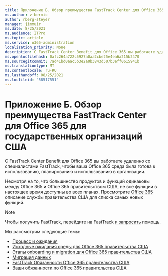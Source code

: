 ```yaml
---
title: Приложение Б. Обзор преимущества FastTrack Center для Office 365 для государственных организаций США
ms.author: v-bermic
author: rberg-steyer
manager: jimmuir
ms.date: 8/25/2021
ms.audience: ITPro
ms.topic: article
ms.service: o365-administration
localization_priority: None
description: С FastTrack Center Benefit для Office 365 вы работаете удаленно со специалистами FastTrack, чтобы ваша Office 365 среда была готова к использованию, планированию и использованию в организации.
ms.openlocfilehash: 0afc264a722c5927a0aa2cbe25e4ea6a215b2470
ms.sourcegitcommit: 7ad41bd0aac5b3e2a0b3843d507b3eff0615941b
ms.translationtype: MT
ms.contentlocale: ru-RU
ms.lasthandoff: 08/25/2021
ms.locfileid: "58517551"
---
```

# <a name="appendix-b---fasttrack-center-benefit-overview-for-office-365-us-government"></a>Приложение Б. Обзор преимущества FastTrack Center для Office 365 для государственных организаций США

С FastTrack Center Benefit для Office 365 вы работаете удаленно со специалистами FastTrack, чтобы ваша Office 365 среда была готова к использованию, планированию и использованию в организации. 
  
Несмотря на то, что большинство продуктов и функций одинаковы между Office 365 и Office 365 правительством США, не все функции в настоящее время доступны во всех планах. Просмотрите [Office 365](https://aka.ms/aboutgovcloud) описание службы правительства США для списка самых новых функций.

> [!NOTE]
> Чтобы получить FastTrack, перейдите на FastTrack [и запросить](https://go.microsoft.com/fwlink/?linkid=780698) помощь.  

Мы рассмотрим следующие темы:
- [Процесс и ожидания](process-and-expectations.md) 
- [Исходные ожидания среды для Office 365 правительства США](US-Gov-appendix-source-environment-expectations.md)   
- [Этапы onboarding и migration для Office 365 правительства США](US-Gov-appendix-onboarding-and-migration.md)
- [Миграция данных](data-migration.md)    
- [FastTrack Обязанности Office 365 правительства США](US-Gov-appendix-fasttrack-responsibilities.md)   
- [Ваши обязанности по Office 365 правительства США](US-Gov-appendix-your-responsibilities.md)    

